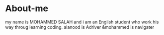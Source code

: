 # About-me

my name is MOHAMMED SALAH and i am an English student who work his way throug learning coding.
alanood is Adriver &mohammed is navigater
